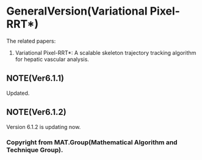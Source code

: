 # GeneralVersion(Variational Pixel-RRT*)
The related papers:  
1. Variational Pixel-RRT*: A scalable skeleton trajectory tracking algorithm for hepatic vascular analysis.  
## NOTE(Ver6.1.1)  
Updated.
## NOTE(Ver6.1.2)  
Version 6.1.2 is updating now.

   
   
### Copyright from MAT.Group(Mathematical Algorithm and Technique Group).

